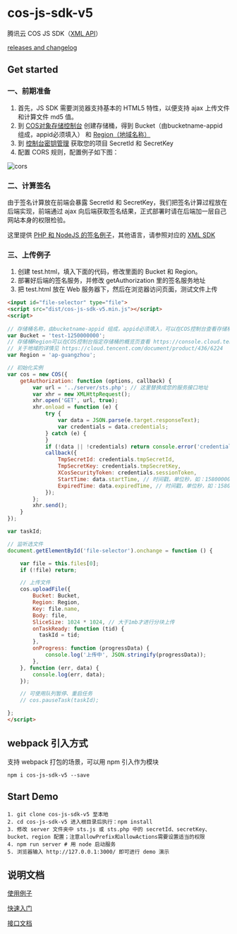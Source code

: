 # cos-js-sdk-v5

腾讯云 COS JS SDK（[XML API](https://cloud.tencent.com/document/product/436/7751)）

[releases and changelog](https://github.com/tencentyun/cos-js-sdk-v5/releases)

## Get started

### 一、前期准备

1. 首先，JS SDK 需要浏览器支持基本的 HTML5 特性，以便支持 ajax 上传文件和计算文件 md5 值。
2. 到 [COS对象存储控制台](https://console.cloud.tencent.com/cos) 创建存储桶，得到 Bucket（由bucketname-appid 组成，appid必须填入） 和 [Region（地域名称）](https://cloud.tencent.com/document/product/436/6224)
3. 到 [控制台密钥管理](https://console.cloud.tencent.com/capi) 获取您的项目 SecretId 和 SecretKey
4. 配置 CORS 规则，配置例子如下图：

![cors](demo/cors.png)

### 二、计算签名

由于签名计算放在前端会暴露 SecretId 和 SecretKey，我们把签名计算过程放在后端实现，前端通过 ajax 向后端获取签名结果，正式部署时请在后端加一层自己网站本身的权限检验。

这里提供 [PHP 和 NodeJS 的签名例子](https://github.com/tencentyun/cos-js-sdk-v5/blob/master/server/)，其他语言，请参照对应的 [XML SDK](https://cloud.tencent.com/document/product/436/6474)

### 三、上传例子

1. 创建 test.html，填入下面的代码，修改里面的 Bucket 和 Region。
2. 部署好后端的签名服务，并修改 getAuthorization 里的签名服务地址
3. 把 test.html 放在 Web 服务器下，然后在浏览器访问页面，测试文件上传

```html
<input id="file-selector" type="file">
<script src="dist/cos-js-sdk-v5.min.js"></script>
<script>
  
// 存储桶名称，由bucketname-appid 组成，appid必须填入，可以在COS控制台查看存储桶名称。 https://console.cloud.tencent.com/cos5/bucket
var Bucket = 'test-1250000000';
// 存储桶Region可以在COS控制台指定存储桶的概览页查看 https://console.cloud.tencent.com/cos5/bucket/ 
// 关于地域的详情见 https://cloud.tencent.com/document/product/436/6224
var Region = 'ap-guangzhou';

// 初始化实例
var cos = new COS({
    getAuthorization: function (options, callback) {
        var url = '../server/sts.php'; // 这里替换成您的服务接口地址
        var xhr = new XMLHttpRequest();
        xhr.open('GET', url, true);
        xhr.onload = function (e) {
            try {
                var data = JSON.parse(e.target.responseText);
                var credentials = data.credentials;
            } catch (e) {
            }
            if (!data || !credentials) return console.error('credentials invalid');
            callback({
                TmpSecretId: credentials.tmpSecretId,
                TmpSecretKey: credentials.tmpSecretKey,
                XCosSecurityToken: credentials.sessionToken,
                StartTime: data.startTime, // 时间戳，单位秒，如：1580000000，建议返回服务器时间作为签名的开始时间，避免用户浏览器本地时间偏差过大导致签名错误
                ExpiredTime: data.expiredTime, // 时间戳，单位秒，如：1580000900
            });
        };
        xhr.send();
    }
});

var taskId;

// 监听选文件
document.getElementById('file-selector').onchange = function () {

    var file = this.files[0];
    if (!file) return;

    // 上传文件
    cos.uploadFile({
        Bucket: Bucket,
        Region: Region,
        Key: file.name,
        Body: file,
        SliceSize: 1024 * 1024, // 大于1mb才进行分块上传
        onTaskReady: function (tid) {
          taskId = tid;
        },
        onProgress: function (progressData) {
            console.log('上传中', JSON.stringify(progressData));
        },
    }, function (err, data) {
        console.log(err, data);
    });

    // 可使用队列暂停、重启任务
    // cos.pauseTask(taskId);

};
</script>
```


## webpack 引入方式

支持 webpack 打包的场景，可以用 npm 引入作为模块
```shell
npm i cos-js-sdk-v5 --save
```

## Start Demo
```
1. git clone cos-js-sdk-v5 至本地
2. cd cos-js-sdk-v5 进入根目录后执行：npm install
3. 修改 server 文件夹中 sts.js 或 sts.php 中的 secretId、secretKey、bucket、region 配置；注意allowPrefix和allowActions需要设置适当的权限
4. npm run server # 用 node 启动服务
5. 浏览器输入 http://127.0.0.1:3000/ 即可进行 demo 演示
```

## 说明文档

[使用例子](demo/demo.js)

[快速入门](https://cloud.tencent.com/document/product/436/11459)

[接口文档](https://cloud.tencent.com/document/product/436/12260)
